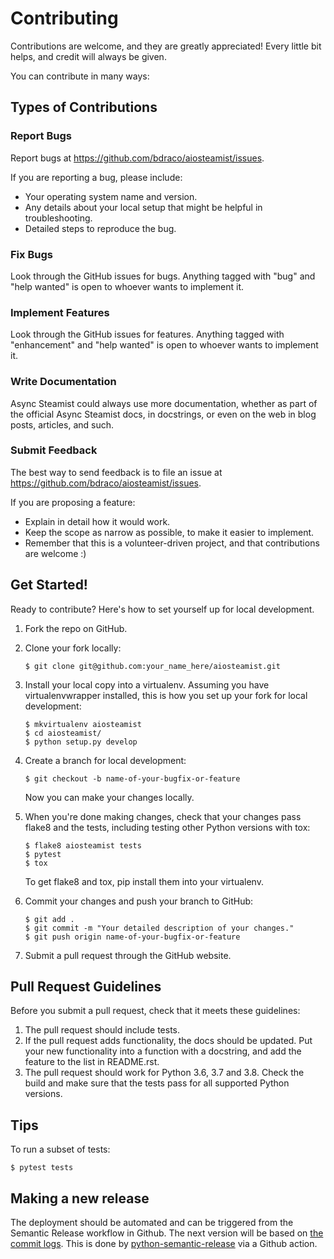 # Contributing

Contributions are welcome, and they are greatly appreciated! Every little bit helps, and credit will always be given.

You can contribute in many ways:

## Types of Contributions

### Report Bugs

Report bugs at <https://github.com/bdraco/aiosteamist/issues>.

If you are reporting a bug, please include:

-   Your operating system name and version.
-   Any details about your local setup that might be helpful in troubleshooting.
-   Detailed steps to reproduce the bug.

### Fix Bugs

Look through the GitHub issues for bugs. Anything tagged with "bug" and "help wanted" is open to whoever wants to implement it.

### Implement Features

Look through the GitHub issues for features. Anything tagged with "enhancement" and "help wanted" is open to whoever wants to implement it.

### Write Documentation

Async Steamist could always use more documentation, whether as part of the official Async Steamist docs, in docstrings, or even on the web in blog posts, articles, and such.

### Submit Feedback

The best way to send feedback is to file an issue at <https://github.com/bdraco/aiosteamist/issues>.

If you are proposing a feature:

-   Explain in detail how it would work.
-   Keep the scope as narrow as possible, to make it easier to implement.
-   Remember that this is a volunteer-driven project, and that contributions are welcome :)

## Get Started!

Ready to contribute? Here's how to set yourself up for local development.

1.  Fork the repo on GitHub.

2.  Clone your fork locally:

    ```shell
    $ git clone git@github.com:your_name_here/aiosteamist.git
    ```

3.  Install your local copy into a virtualenv. Assuming you have virtualenvwrapper installed, this is how you set up your fork for local development:

    ```shell
    $ mkvirtualenv aiosteamist
    $ cd aiosteamist/
    $ python setup.py develop
    ```

4.  Create a branch for local development:

    ```shell
    $ git checkout -b name-of-your-bugfix-or-feature
    ```

    Now you can make your changes locally.

5.  When you're done making changes, check that your changes pass flake8 and the tests, including testing other Python versions with tox:

    ```shell
    $ flake8 aiosteamist tests
    $ pytest
    $ tox
    ```

    To get flake8 and tox, pip install them into your virtualenv.

6.  Commit your changes and push your branch to GitHub:

    ```shell
    $ git add .
    $ git commit -m "Your detailed description of your changes."
    $ git push origin name-of-your-bugfix-or-feature
    ```

7.  Submit a pull request through the GitHub website.

## Pull Request Guidelines

Before you submit a pull request, check that it meets these guidelines:

1.  The pull request should include tests.
2.  If the pull request adds functionality, the docs should be updated. Put your new functionality into a function with a docstring, and add the feature to the list in README.rst.
3.  The pull request should work for Python 3.6, 3.7 and 3.8. Check the build and make sure that the tests pass for all supported Python versions.

## Tips

To run a subset of tests:

```shell
$ pytest tests
```

## Making a new release

The deployment should be automated and can be triggered from the Semantic Release workflow in Github. The next version will be based on [the commit logs](https://python-semantic-release.readthedocs.io/en/latest/commit-log-parsing.html#commit-log-parsing). This is done by [python-semantic-release](https://python-semantic-release.readthedocs.io/en/latest/index.html) via a Github action.
